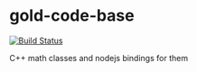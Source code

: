 # gold-code-base
[![Build Status](https://travis-ci.org/alexguldemond/Gold.svg?branch=master)](https://travis-ci.org/alexguldemond/Gold)

C++ math classes and nodejs bindings for them